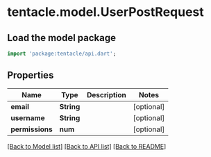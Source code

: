 # tentacle.model.UserPostRequest

## Load the model package
```dart
import 'package:tentacle/api.dart';
```

## Properties
Name | Type | Description | Notes
------------ | ------------- | ------------- | -------------
**email** | **String** |  | [optional] 
**username** | **String** |  | [optional] 
**permissions** | **num** |  | [optional] 

[[Back to Model list]](../README.md#documentation-for-models) [[Back to API list]](../README.md#documentation-for-api-endpoints) [[Back to README]](../README.md)


